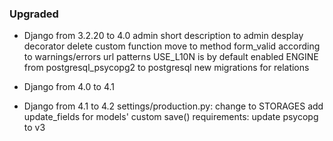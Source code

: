 ### Upgraded

- Django from 3.2.20 to 4.0
  admin short description to admin desplay decorator
  delete custom function move to method form_valid according to warnings/errors
  url patterns
  USE_L10N is by default enabled
  ENGINE from postgresql_psycopg2 to postgresql
  new migrations for relations

- Django from 4.0 to 4.1

- Django from 4.1 to 4.2
  settings/production.py: change to STORAGES 
  add update_fields for models' custom save()
  requirements: update psycopg to v3
